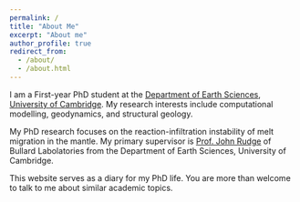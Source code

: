 ```yaml
---
permalink: /
title: "About Me"
excerpt: "About me"
author_profile: true
redirect_from: 
  - /about/
  - /about.html
---
```


I am a First-year PhD student at the [Department of Earth Sciences](https://www.esc.cam.ac.uk/), [University of Cambridge](https://www.cam.ac.uk/). My research interests include computational modelling, geodynamics, and structural geology.

My PhD research focuses on the reaction-infiltration instability of melt migration in the mantle. My primary supervisor is [Prof. John Rudge](https://www.esc.cam.ac.uk/directory/john-rudge) of Bullard Labolatories from the Department of Earth Sciences, University of Cambridge.

This website serves as a diary for my PhD life. You are more than welcome to talk to me about similar academic topics.
